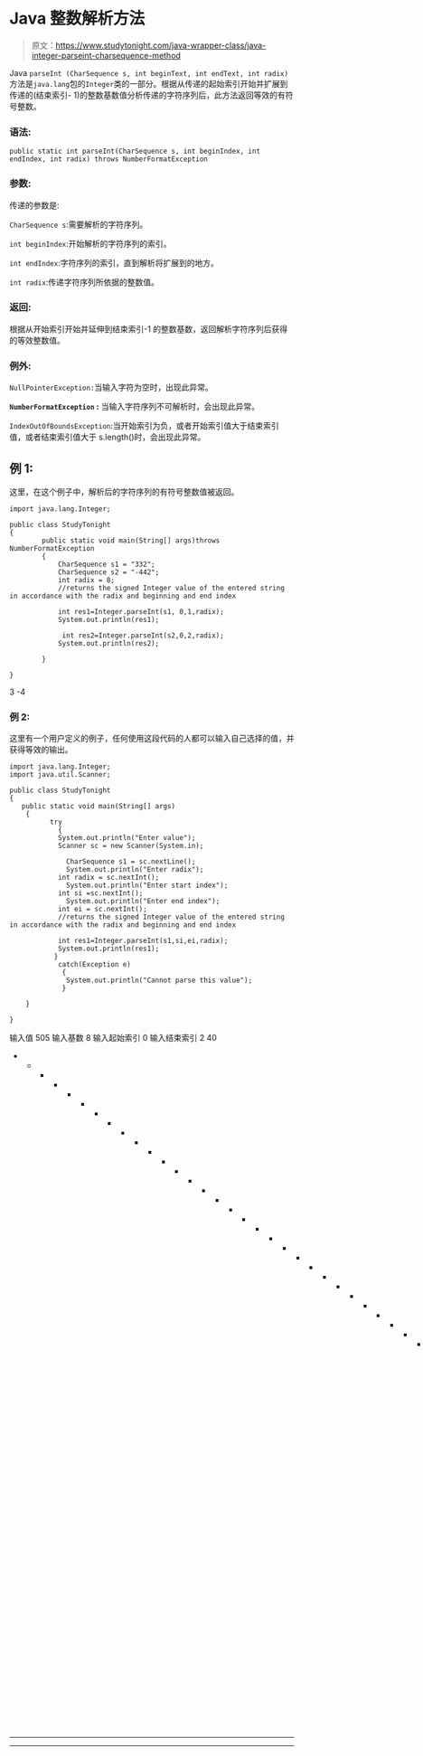 # Java 整数解析方法

> 原文：<https://www.studytonight.com/java-wrapper-class/java-integer-parseint-charsequence-method>

Java `parseInt (CharSequence s, int beginText, int endText, int radix)`方法是`java.lang`包的`Integer`类的一部分。根据从传递的起始索引开始并扩展到传递的(结束索引- 1)的整数基数值分析传递的字符序列后，此方法返回等效的有符号整数。

### 语法:

```
public static int parseInt(CharSequence s, int beginIndex, int endIndex, int radix) throws NumberFormatException
```

### 参数:

传递的参数是:

`CharSequence s`:需要解析的字符序列。

`int beginIndex`:开始解析的字符序列的索引。

`int endIndex`:字符序列的索引，直到解析将扩展到的地方。

`int radix`:传递字符序列所依据的整数值。

### 返回:

根据从开始索引开始并延伸到结束索引-1 的整数基数，返回解析字符序列后获得的等效整数值。

### 例外:

`NullPointerException:`当输入字符为空时，出现此异常。

**`NumberFormatException` :** 当输入字符序列不可解析时，会出现此异常。

`IndexOutOfBoundsException`:当开始索引为负，或者开始索引值大于结束索引值，或者结束索引值大于 s.length()时，会出现此异常。

## 例 1:

这里，在这个例子中，解析后的字符序列的有符号整数值被返回。

```
import java.lang.Integer;

public class StudyTonight
{  
        public static void main(String[] args)throws NumberFormatException 
        { 
	        CharSequence s1 = "332";
            CharSequence s2 = "-442";
            int radix = 8;  
            //returns the signed Integer value of the entered string in accordance with the radix and beginning and end index

            int res1=Integer.parseInt(s1, 0,1,radix);
            System.out.println(res1); 

             int res2=Integer.parseInt(s2,0,2,radix);
            System.out.println(res2);  

        }  

} 
```

3
-4

### 例 2:

这里有一个用户定义的例子，任何使用这段代码的人都可以输入自己选择的值，并获得等效的输出。

```
import java.lang.Integer;
import java.util.Scanner;

public class StudyTonight
{  
   public static void main(String[] args)
    { 
          try
	        {
            System.out.println("Enter value");
            Scanner sc = new Scanner(System.in);

	          CharSequence s1 = sc.nextLine();
	          System.out.println("Enter radix");
            int radix = sc.nextInt();
	          System.out.println("Enter start index");
            int si =sc.nextInt();
	          System.out.println("Enter end index");
            int ei = sc.nextInt();
            //returns the signed Integer value of the entered string in accordance with the radix and beginning and end index

            int res1=Integer.parseInt(s1,si,ei,radix);
            System.out.println(res1); 
           }  
	        catch(Exception e)
	         {
	          System.out.println("Cannot parse this value");
	         }

    }  

} 
```

输入值
505
输入基数
8
输入起始索引
0
输入结束索引
2
40
* * * * * * * * * * * * * * * * * * * * * * * * * * * * * * * * T10】输入值
595
输入基数
2
输入起始索引
0
输入结束索引
4
无法解析此值

* * *

* * *